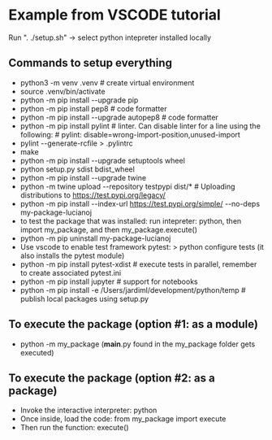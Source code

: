 # Example from VSCODE tutorial

Run ". ./setup.sh" -> select python intepreter installed locally

## Commands to setup everything

- python3 -m venv .venv # create virtual environment
- source .venv/bin/activate
- python -m pip install --upgrade pip
- python -m pip install pep8 # code formatter
- python -m pip install --upgrade autopep8 # code formatter
- python -m pip install pylint # linter. Can disable linter for a line using the following: # pylint: disable=wrong-import-position,unused-import
- pylint --generate-rcfile > .pylintrc
- make
- python -m pip install --upgrade setuptools wheel
- python setup.py sdist bdist_wheel
- python -m pip install --upgrade twine
- python -m twine upload --repository testpypi dist/* # Uploading distributions to <https://test.pypi.org/legacy/>
- python -m pip install --index-url <https://test.pypi.org/simple/> --no-deps my-package-lucianoj
- to test the package that was installed: run intepreter: python, then import my_package, and then my_package.execute()
- python -m pip uninstall my-package-lucianoj
- Use vscode to enable test framework pytest: > python configure tests (it also installs the pytest module)
- python -m pip install pytest-xdist # execute tests in parallel, remember to create associated pytest.ini
- python -m pip install jupyter # support for notebooks
- python -m pip install -e /Users/jardiml/development/python/temp # publish local packages using setup.py

## To execute the package (option #1: as a module)

- python -m my_package (__main__.py found in the my_package folder gets executed)

## To execute the package (option #2: as a package)

- Invoke the interactive interpreter: python
- Once inside, load the code: from my_package import execute
- Then run the function: execute()
